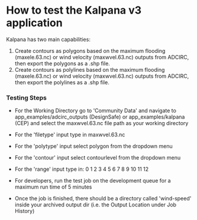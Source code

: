 # How to test the Kalpana v3 application

Kalpana has two main capabilities:
1) Create contours as polygons based on the maximum flooding (maxele.63.nc) or wind velocity (maxwvel.63.nc) outputs from ADCIRC, then export the polygons as a .shp file.
2) Create contours as polylines based on the maximum flooding (maxele.63.nc) or wind velocity (maxwvel.63.nc) outputs from ADCIRC, then export the polylines as a .shp file.

### Testing Steps
- For the Working Directory go to 'Community Data' and navigate to app_examples/adcirc_outputs (DesignSafe) or app_examples/kalpana (CEP) and select the maxwvel.63.nc file path as your working directory
- For the 'filetype' input type in maxwvel.63.nc
- For the 'polytype' input select polygon from the dropdown menu
- For the 'contour' input select contourlevel from the dropdown menu
- For the 'range' input type in: 0 1 2 3 4 5 6 7 8 9 10 11 12

- For developers, run the test job on the development queue for a maximum run time of 5 minutes

- Once the job is finished, there should be a directory called 'wind-speed' inside your archived output dir (i.e. the Output Location under Job History)
